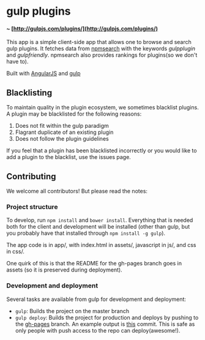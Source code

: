 gulp plugins
============
#### ~ [http://gulpjs.com/plugins/](http://gulpjs.com/plugins/)

This app is a simple client-side app that allows one to browse and search gulp plugins.
It fetches data from [npmsearch](http://npmsearch.com/) with the keywords *gulpplugin* and *gulpfriendly*.
npmsearch also provides rankings for plugins(so we don't have to).

Built with [AngularJS](http://angularjs.org) and [gulp](http://gulpjs.com/)

## Blacklisting

To maintain quality in the plugin ecosystem, we sometimes blacklist plugins. A plugin may be blacklisted for the following reasons:

1. Does not fit within the gulp paradigm
2. Flagrant duplicate of an existing plugin
3. Does not follow the plugin guidelines

If you feel that a plugin has been blacklisted incorrectly or you would like to add a plugin to the blacklist, use the issues page.

## Contributing

We welcome all contributors! But please read the notes:

### Project structure

To develop, run `npm install` and `bower install`.
Everything that is needed both for the client and development will be installed
(other than gulp, but you probably have that installed through `npm install -g gulp`).

The app code is in app/, with index.html in assets/, javascript in js/, and css in css/.

One quirk of this is that the README for the gh-pages branch goes in assets (so it is preserved during deployment).

### Development and deployment

Several tasks are available from gulp for development and deployment:

- `gulp`: Builds the project on the master branch
- `gulp deploy`: Builds the project for production and deploys by pushing to the
[gh-pages](https://github.com/gulpjs/plugins/tree/gh-pages) branch.
An example output is [this](https://github.com/gulpjs/plugins/commit/fa4027f90a725d9caa7971fc00e1d3c4174d2026) commit.
This is safe as only people with push access to the repo can deploy(awesome!).
